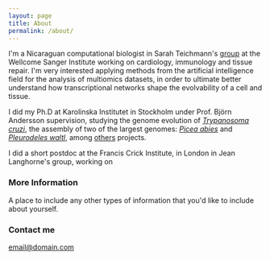 ```yaml
---
layout: page
title: About
permalink: /about/
---
```


I'm a Nicaraguan computational biologist in Sarah Teichmann's [group](http://www.teichlab.org/) at the Wellcome Sanger Institute working on cardiology, immunology and tissue repair. I'm very interested applying methods from the artificial intelligence field for the analysis of multiomics datasets, in order to ultimate better understand how transcriptional networks shape the evolvability of a cell and tissue. 

I did my Ph.D at Karolinska Institutet in Stockholm under Prof. Björn Andersson supervision, studying the genome evolution of [_Trypanosoma cruzi_](https://www.biorxiv.org/content/10.1101/283531v2), the assembly of two of the largest genomes: [_Picea abies_](https://www.nature.com/articles/nature12211) and [_Pleurodeles waltl_](https://www.nature.com/articles/s41467-017-01964-9), among [others](https://pubmed.ncbi.nlm.nih.gov/?term=Talavera-L%C3%B3pez+C&cauthor_id=31645299) projects.

I did a short postdoc at the Francis Crick Institute, in London in Jean Langhorne's group, working on 

### More Information

A place to include any other types of information that you'd like to include about yourself.

### Contact me

[email@domain.com](mailto:cntalaveralopez@gmail.com)